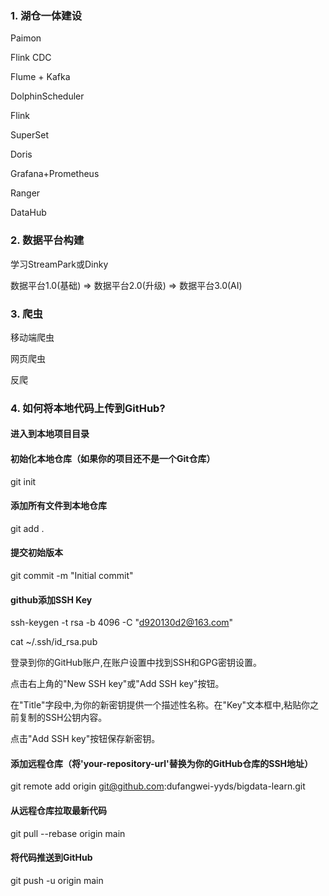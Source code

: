 ### 1. 湖仓一体建设
Paimon

Flink CDC

Flume + Kafka

DolphinScheduler

Flink

SuperSet  

Doris

Grafana+Prometheus 

Ranger 

DataHub 

### 2. 数据平台构建

学习StreamPark或Dinky

数据平台1.0(基础) => 数据平台2.0(升级) => 数据平台3.0(AI)

### 3. 爬虫
移动端爬虫

网页爬虫

反爬

### 4. 如何将本地代码上传到GitHub? 
#### 进入到本地项目目录    
#### 初始化本地仓库（如果你的项目还不是一个Git仓库）
git init

#### 添加所有文件到本地仓库
git add .
 
#### 提交初始版本
git commit -m "Initial commit"

#### github添加SSH Key
ssh-keygen -t rsa -b 4096 -C "d920130d2@163.com"

cat ~/.ssh/id_rsa.pub

登录到你的GitHub账户,在账户设置中找到SSH和GPG密钥设置。

点击右上角的"New SSH key"或"Add SSH key"按钮。

在"Title"字段中,为你的新密钥提供一个描述性名称。在"Key"文本框中,粘贴你之前复制的SSH公钥内容。

点击"Add SSH key"按钮保存新密钥。

#### 添加远程仓库（将'your-repository-url'替换为你的GitHub仓库的SSH地址）
git remote add origin git@github.com:dufangwei-yyds/bigdata-learn.git

#### 从远程仓库拉取最新代码
git pull --rebase origin main

#### 将代码推送到GitHub
git push -u origin main



